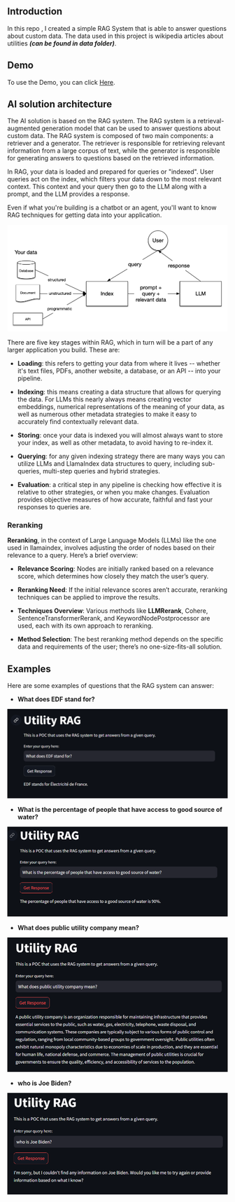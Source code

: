 ## Introduction

In this repo , I created a simple RAG System that is able to answer questions about custom data. The data used in this project is wikipedia articles about utilities ***(can be found in data folder)***.

## Demo

To use the Demo, you can click [Here](https://avertra-rag.streamlit.app/).

## AI solution architecture

The AI solution is based on the RAG system. The RAG system is a retrieval-augmented generation model that can be used to answer questions about custom data. The RAG system is composed of two main components: a retriever and a generator. The retriever is responsible for retrieving relevant information from a large corpus of text, while the generator is responsible for generating answers to questions based on the retrieved information.

In RAG, your data is loaded and prepared for queries or "indexed". User queries act on the index, which filters your data down to the most relevant context. This context and your query then go to the LLM along with a prompt, and the LLM provides a response.

Even if what you're building is a chatbot or an agent, you'll want to know RAG techniques for getting data into your application.

![alt text](general_rag_system.png)

There are five key stages within RAG, which in turn will be a part of any larger application you build. These are:

* **Loading**: this refers to getting your data from where it lives -- whether it's text files, PDFs, another website, a database, or an API -- into your pipeline.

* **Indexing**: this means creating a data structure that allows for querying the data. For LLMs this nearly always means creating vector embeddings, numerical representations of the meaning of your data, as well as numerous other metadata strategies to make it easy to accurately find contextually relevant data.

* **Storing**: once your data is indexed you will almost always want to store your index, as well as other metadata, to avoid having to re-index it.

* **Querying**: for any given indexing strategy there are many ways you can utilize LLMs and LlamaIndex data structures to query, including sub-queries, multi-step queries and hybrid strategies.

* **Evaluation**: a critical step in any pipeline is checking how effective it is relative to other strategies, or when you make changes. Evaluation provides objective measures of how accurate, faithful and fast your responses to queries are.

### Reranking

**Reranking**, in the context of Large Language Models (LLMs) like the one used in llamaindex, involves adjusting the order of nodes based on their relevance to a query. Here’s a brief overview:

* **Relevance Scoring**: Nodes are initially ranked based on a relevance score, which determines how closely they match the user’s query.
  
* **Reranking Need**: If the initial relevance scores aren’t accurate, reranking techniques can be applied to improve the results.
  
* **Techniques Overview**: Various methods like **LLMRerank**, Cohere, SentenceTransformerRerank, and KeywordNodePostprocessor are used, each with its own approach to reranking.
  
* **Method Selection**: The best reranking method depends on the specific data and requirements of the user; there’s no one-size-fits-all solution.

## Examples

Here are some examples of questions that the RAG system can answer:

* **What does EDF stand for?**

![alt text](Q1.png)

* **What is the percentage of people that have access to good source of water?**
  
![alt text](Q2.png)

* **What does public utility company mean?**

![alt text](Q3.png)

* **who is Joe Biden?**

![alt text](Q4.png)
